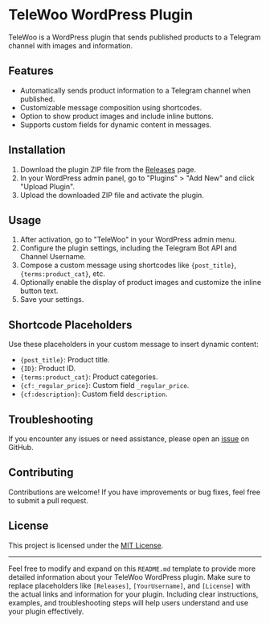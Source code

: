 # TeleWoo WordPress Plugin

TeleWoo is a WordPress plugin that sends published products to a Telegram channel with images and information.

## Features

- Automatically sends product information to a Telegram channel when published.
- Customizable message composition using shortcodes.
- Option to show product images and include inline buttons.
- Supports custom fields for dynamic content in messages.

## Installation

1. Download the plugin ZIP file from the [Releases](https://github.com/alienflick/TeleWoo/releases) page.
2. In your WordPress admin panel, go to "Plugins" > "Add New" and click "Upload Plugin".
3. Upload the downloaded ZIP file and activate the plugin.

## Usage

1. After activation, go to "TeleWoo" in your WordPress admin menu.
2. Configure the plugin settings, including the Telegram Bot API and Channel Username.
3. Compose a custom message using shortcodes like `{post_title}`, `{terms:product_cat}`, etc.
4. Optionally enable the display of product images and customize the inline button text.
5. Save your settings.

## Shortcode Placeholders

Use these placeholders in your custom message to insert dynamic content:

- `{post_title}`: Product title.
- `{ID}`: Product ID.
- `{terms:product_cat}`: Product categories.
- `{cf:_regular_price}`: Custom field `_regular_price`.
- `{cf:description}`: Custom field `description`.

## Troubleshooting

If you encounter any issues or need assistance, please open an [issue](https://github.com/your-username/TeleWoo/issues) on GitHub.

## Contributing

Contributions are welcome! If you have improvements or bug fixes, feel free to submit a pull request.

## License

This project is licensed under the [MIT License](LICENSE).

---

Feel free to modify and expand on this `README.md` template to provide more detailed information about your TeleWoo WordPress plugin. Make sure to replace placeholders like `[Releases]`, `[YourUsername]`, and `[License]` with the actual links and information for your plugin. Including clear instructions, examples, and troubleshooting steps will help users understand and use your plugin effectively.
